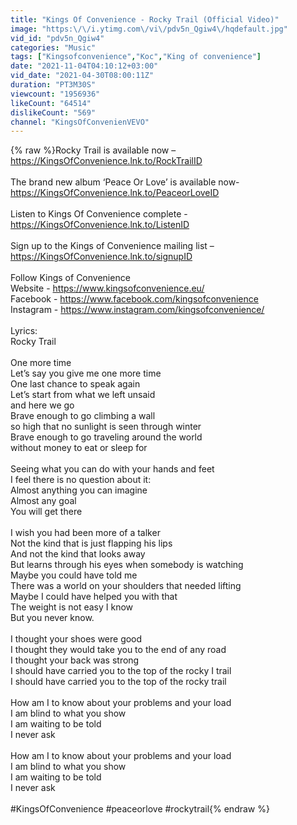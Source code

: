 ```yaml
---
title: "Kings Of Convenience - Rocky Trail (Official Video)"
image: "https:\/\/i.ytimg.com\/vi\/pdv5n_Qgiw4\/hqdefault.jpg"
vid_id: "pdv5n_Qgiw4"
categories: "Music"
tags: ["Kingsofconvenience","Koc","King of convenience"]
date: "2021-11-04T04:10:12+03:00"
vid_date: "2021-04-30T08:00:11Z"
duration: "PT3M30S"
viewcount: "1956936"
likeCount: "64514"
dislikeCount: "569"
channel: "KingsOfConvenienVEVO"
---
```

{% raw %}Rocky Trail is available now – <a rel="nofollow" target="blank" href="https://KingsOfConvenience.lnk.to/RockTrailID">https://KingsOfConvenience.lnk.to/RockTrailID</a> <br /><br />The brand new album ‘Peace Or Love’ is available now- <a rel="nofollow" target="blank" href="https://KingsOfConvenience.lnk.to/PeaceorLoveID">https://KingsOfConvenience.lnk.to/PeaceorLoveID</a><br /><br />Listen to Kings Of Convenience complete - <a rel="nofollow" target="blank" href="https://KingsOfConvenience.lnk.to/ListenID">https://KingsOfConvenience.lnk.to/ListenID</a> <br /><br />Sign up to the Kings of Convenience mailing list – <a rel="nofollow" target="blank" href="https://KingsOfConvenience.lnk.to/signupID">https://KingsOfConvenience.lnk.to/signupID</a><br /><br />Follow Kings of Convenience<br />Website - <a rel="nofollow" target="blank" href="https://www.kingsofconvenience.eu/">https://www.kingsofconvenience.eu/</a><br />Facebook - <a rel="nofollow" target="blank" href="https://www.facebook.com/kingsofconvenience">https://www.facebook.com/kingsofconvenience</a> <br />Instagram - <a rel="nofollow" target="blank" href="https://www.instagram.com/kingsofconvenience/">https://www.instagram.com/kingsofconvenience/</a><br /><br />Lyrics:<br />Rocky Trail<br /><br />One more time<br />Let’s say you give me one more time<br />One last chance to speak again<br />Let’s start from what we left unsaid<br />and here we go<br />Brave enough to go climbing a wall <br />so high that no sunlight is seen through winter <br />Brave enough to go traveling around the world <br />without money to eat or sleep for<br /><br />Seeing what you can do with your hands and feet <br />I feel there is no question about it: <br />Almost anything you can imagine<br />Almost any goal<br />You will get there<br /><br />I wish you had been more of a talker<br />Not the kind that is just flapping his lips <br />And not the kind that looks away <br />But learns through his eyes when somebody is watching<br />Maybe you could have told me <br />There was a world on your shoulders that needed lifting<br />Maybe I could have helped you with that<br />The weight is not easy I know<br />But you never know.<br /><br />I thought your shoes were good <br />I thought they would take you to the end of any road<br />I thought your back was strong <br />I should have carried you to the top of the rocky I trail<br />I should have carried you to the top of the rocky trail<br /><br />How am I to know about your problems and your load <br />I am blind to what you show <br />I am waiting to be told<br />I never ask<br /><br />How am I to know about your problems and your load <br />I am blind to what you show <br />I am waiting to be told<br />I never ask<br /><br />#KingsOfConvenience #peaceorlove #rockytrail{% endraw %}
